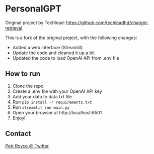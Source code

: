 <h1>PersonalGPT</h1>

Original project by Techlead: https://github.com/techleadhd/chatgpt-retrieval

This is a fork of the original project, with the following changes:
- Added a web interface (Streamlit)
- Update the code and cleaned it up a bit
- Updated the code to load OpenAI API from .env file

<h2>How to run</h2>

1. Clone the repo
2. Create a .env file with your OpenAI API key
3. Add your data to data.txt file
3. Run `pip install -r requirements.txt`
4. Run `streamlit run main.py`
5. Open your browser at http://localhost:8501
6. Enjoy!

<h2>Contact</h2>

[Petr Royce @ Twitter](https://twitter.com/petrroyce)
